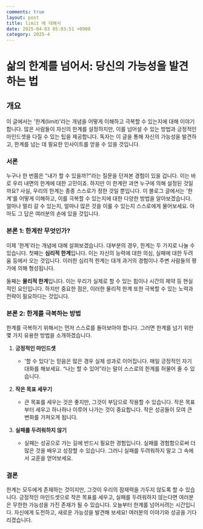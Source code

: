 ```yaml
---
comments: true
layout: post
title: limit 에 대해서
date: 2025-04-03 05:03:51 +0900
category: 2025-4
---
```


# 삶의 한계를 넘어서: 당신의 가능성을 발견하는 법

## 개요
이 글에서는 '한계(limit)'라는 개념을 어떻게 이해하고 극복할 수 있는지에 대해 이야기합니다. 많은 사람들이 자신의 한계를 설정하지만, 이를 넘어설 수 있는 방법과 긍정적인 마인드셋을 다질 수 있는 팁을 제공합니다. 독자는 이 글을 통해 자신의 가능성을 발견하고, 한계를 넘는 데 필요한 인사이트를 얻을 수 있을 것입니다.

### 서론
누구나 한 번쯤은 "내가 할 수 있을까?"라는 질문을 던져본 경험이 있을 겁니다. 이는 바로 우리 내면의 한계에 대한 고민이죠. 하지만 이 한계란 과연 누구에 의해 설정된 것일까요? 사실, 우리의 한계는 종종 스스로가 정한 것일 뿐입니다. 이 블로그 글에서는 '한계'를 어떻게 이해하고, 이를 극복할 수 있는지에 대한 다양한 방법을 알아보겠습니다. 얼마나 멀리 갈 수 있는지, 얼마나 많은 것을 이룰 수 있는지 스스로에게 물어보세요. 아마도 그 답은 여러분의 손에 있을 것입니다.

### 본론 1: 한계란 무엇인가?
이제 '한계'라는 개념에 대해 살펴보겠습니다. 대부분의 경우, 한계는 두 가지로 나눌 수 있습니다. 첫째는 **심리적 한계**입니다. 이는 자신의 능력에 대한 의심, 실패에 대한 두려움 등에서 오는 것입니다. 이러한 심리적 한계는 대개 과거의 경험이나 주변 사람들의 평가에 의해 형성됩니다.

둘째는 **물리적 한계**입니다. 이는 우리가 실제로 할 수 있는 힘이나 시간의 제약 등 현실적인 요인입니다. 하지만 중요한 점은, 이러한 물리적 한계 또한 극복할 수 있는 노력과 전략이 필요하다는 것입니다. 

### 본론 2: 한계를 극복하는 방법
한계를 극복하기 위해서는 먼저 스스로를 돌아보아야 합니다. 그러면 한계를 넘기 위한 몇 가지 유용한 방법을 소개하겠습니다.

1. **긍정적인 마인드셋**
   - '할 수 있다'는 믿음은 많은 경우 실제 성과로 이어집니다. 매일 긍정적인 자기 대화를 해보세요. “나는 할 수 있어”라는 말이 스스로의 한계를 허물어 줄 수 있습니다.

2. **작은 목표 세우기**
   - 큰 목표를 세우는 것은 좋지만, 그것이 부담으로 작용할 수 있습니다. 작은 목표부터 세우고 하나하나 이루어 나가는 것이 중요합니다. 작은 성공들이 모여 큰 변화를 가져오게 됩니다.

3. **실패를 두려워하지 않기**
   - 실패는 성공으로 가는 길에 반드시 필요한 경험입니다. 실패를 경험함으로써 더 많은 것을 배우고 성장할 수 있습니다. 그러니 실패를 두려워하지 말고 그 속에서 교훈을 얻어보세요.

### 결론
한계는 모두에게 존재하는 것이지만, 그것이 우리의 잠재력을 가두지 않도록 할 수 있습니다. 긍정적인 마인드셋으로 작은 목표를 세우고, 실패를 두려워하지 않는다면 여러분은 무한한 가능성을 가진 존재가 될 수 있습니다. 오늘부터 한계를 넘어서려는 시간입니다. 자신에게 도전하고, 새로운 가능성을 발견해 보세요! 여러분의 이야기와 성공을 기다리겠습니다.